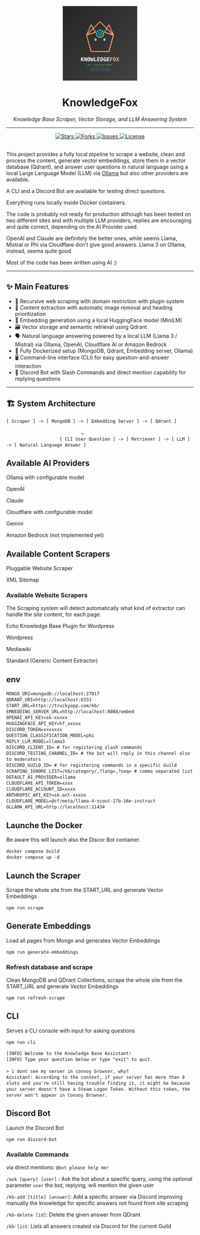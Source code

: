 <div align="center">
  <img src="assets/logo.svg" alt="Project Logo" width="200" height="auto">
  <h1>KnowledgeFox</h1>
  <p><em>Knowledge Base Scraper, Vector Storage, and LLM Answering System</em></p>
  <hr>
  <div>
    <a href="https://github.com/dowmeister/kb-ai-bot/stargazers">
      <img src="https://img.shields.io/github/stars/dowmeister/kb-ai-bot.svg?style=flat-square" alt="Stars">
    </a>
    <a href="https://github.com/dowmeister/kb-ai-bot/network/members">
      <img src="https://img.shields.io/github/forks/dowmeister/kb-ai-bot.svg?style=flat-square" alt="Forks">
    </a>
    <a href="https://github.com/dowmeister/kb-ai-bot/issues">
      <img src="https://img.shields.io/github/issues/dowmeister/kb-ai-bot.svg?style=flat-square" alt="Issues">
    </a>
    <a href="https://github.com/dowmeister/kb-ai-bot/blob/master/LICENSE">
      <img src="https://img.shields.io/github/license/dowmeister/kb-ai-bot.svg?style=flat-square" alt="License">
    </a>
  </div>
  <br>
</div>

This project provides a fully local pipeline to scrape a website, clean and process the content, generate vector embeddings, store them in a vector database (Qdrant), and answer user questions in natural language using a local Large Language Model (LLM) via [Ollama](https://ollama.com/) but also other providers are available.

A CLI and a Discord Bot are available for testing direct questions.

Everything runs locally inside Docker containers.

The code is probably not ready for production although has been tested on two different sites and with multiple LLM providers, replies are encouraging and quite correct, depending on the AI Provider used.

OpenAI and Claude are definitely the better ones, while seems Llama, Mistral or Phi via Cloudflare don't give good answers. Llama 3 on Ollama, instead, seems quite good.

Most of the code has been written using AI :)

---

## ✨ Main Features

- 🔎 Recursive web scraping with domain restriction with plugin system
- 🧹 Content extraction with automatic image removal and heading prioritization
- 🧠 Embedding generation using a local HuggingFace model (MiniLM)
- 🗃️ Vector storage and semantic retrieval using Qdrant
- 🗣️ Natural language answering powered by a local LLM (Llama 3 / Mistral) via Ollama, OpenAI, Cloudflare AI or Amazon Bedrock
- 🐳 Fully Dockerized setup (MongoDB, Qdrant, Embedding server, Ollama)
- 🖥️ Command-line interface (CLI) for easy question-and-answer interaction
- 🤖 Discord Bot with Slash Commands and direct mention capability for replying questions

---

## 🏗️ System Architecture

```plaintext
[ Scraper ] -> [ MongoDB ] -> [ Embedding Server ] -> [ Qdrant ]

                            ↘︎
                    [ CLI User Question ] -> [ Retriever ] -> [ LLM ] -> [ Natural Language Answer ]
```

## Available AI Providers

Ollama with configurable model

OpenAI

Claude

Cloudflare with confgiurable model

Gemini

Amazon Bedrock (not implemented yet)

## Available Content Scrapers

Pluggable Website Scraper

XML Sitemap

### Available Website Scrapers

The Scraping system will detect automatically what kind of extractor can handle the site content, for each page.

Echo Knowledge Base Plugin for Wordpress

Wordpress

Mediawiki

Standard (Generic Content Extractor)

## env

```
MONGO_URI=mongodb://localhost:27017
QDRANT_URI=http://localhost:6333
START_URL=https://truckyapp.com/kb/
EMBEDDING_SERVER_URL=http://localhost:8088/embed
OPENAI_API_KEY=sk-xxxxx
HUGGINGFACE_API_KEY=hf_xxxxx
DISCORD_TOKEN=xxxxxxx
QUESTION_CLASSIFICATION_MODEL=phi
REPLY_LLM_MODEL=llama3
DISCORD_CLIENT_ID= # for registering slash commands
DISCORD_TESTING_CHANNEL_ID= # the bot will reply in this channel also to moderators
DISCORD_GUILD_ID= # for registering commands in a specific Guild
SCRAPING_IGNORE_LIST=/kb/category/,?lang=,?seq= # comma separated list
DEFAULT_AI_PROVIDER=ollama
CLOUDFLARE_API_TOKEN=xxxx
CLOUDFLARE_ACCOUNT_ID=xxxx
ANTHROPIC_API_KEY=sk-ant-xxxxx
CLOUDFLARE_MODEL=@cf/meta/llama-4-scout-17b-16e-instruct
OLLAMA_API_URL=http://localhost:11434
```

## Launche the Docker

Be aware this will launch also the Discor Bot container.

```
docker compose build
docker compose up -d
```

## Launch the Scraper

Scrape the whole site from the START_URL and generate Vector Embeddings

```
npm run scrape
```

## Generate Embeddings

Load all pages from Mongo and generates Vector Embeddings

```
npm run generate-embeddings
```

### Refresh database and scrape

Clean MongoDB and QDrant Collections, scrape the whole site from the START_URL and generate Vector Embeddings

```
npm run refresh-scrape
```

## CLI

Serves a CLI console with input for asking questions

```
npm run cli
```

```
[INFO] Welcome to the Knowledge Base Assistant!
[INFO] Type your question below or type "exit" to quit.

> i dont see my server in convoy browser, why?
Assistant: According to the context, if your server has more than 8 slots and you're still having trouble finding it, it might be because your server doesn't have a Steam Logon Token. Without this token, the server won't appear in Convoy Browser.
```

## Discord Bot

Launch the Discord Bot

```
npm run discord-bot
```

### Available Commands

via direct mentions: `@bot please help me!`

`/ask [query] [user]` : Ask the bot about a specific query, using the optional parameter `user` the bot, replying, will mention the given user

`/kb-add [title] [answer]`: Add a specific answer via Discord improving manually the knowledge for specific answers not found from site scraping

`/kb-delete [id]`: Delete the given answer from QDrant

`/kb-list`: Lists all answers created via Discord for the current Guild
